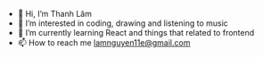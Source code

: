 - 👋 Hi, I’m Thanh Lâm
- 👀 I’m interested in coding, drawing and listening to music
- 🌱 I’m currently learning React and things that related to frontend 
- 📫 How to reach me lamnguyen11e@gmail.com
